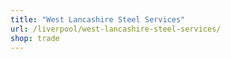```yaml
---
title: "West Lancashire Steel Services"
url: /liverpool/west-lancashire-steel-services/
shop: trade
---
```

